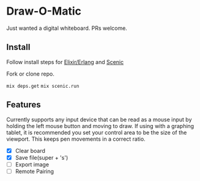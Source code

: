 # Draw-O-Matic

Just wanted a digital whiteboard. PRs welcome.

## Install
Follow install steps for [Elixir/Erlang](https://www.cogini.com/blog/using-asdf-with-elixir-and-phoenix/) and [Scenic](https://hexdocs.pm/scenic/install_dependencies.html#content)

Fork or clone repo. 

`mix deps.get`
`mix scenic.run`

## Features
Currently supports any input device that can be read as a mouse input by holding the left mouse button and moving to draw. 
If using with a graphing tablet, it is recommended you set your control area to be the size of the viewport. This keeps
pen movements in a correct ratio.

- [x] Clear board
- [x] Save file(super + 's')
- [ ] Export image
- [ ] Remote Pairing